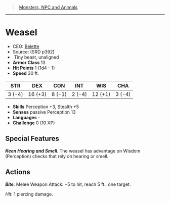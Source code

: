 ﻿---
!MonsterItem
Family: MonsterVO
Type: beast
Size: Tiny
Alignment: unaligned
ArmorClass: 13
HitPoints: 1 (1d4 - 1)
Speed: 30 ft.
Strength: ' 3 (-4)'
Dexterity: 16 (+3)
Constitution: ' 8 (-1)'
Intelligence: ' 2 (-4)'
Wisdom: 12 (+1)
Charisma: ' 3 (-4)'
Skills: Perception +3, Stealth +5
Senses: passive Perception 13
Languages: '-'
Challenge: 0 (10 XP)
Id: monsters_vo.md#weasel
ParentLink: monsters_vo.md#monsters-npc-and-animals
Name: Weasel
ParentName: Monsters, NPC and Animals
NameLevel: 1
AltName: '[Belette](hd_monsters_belette.md)'
Source: (SRD p392)
Attributes:
  Name: Weasel
  Markdown: >+
    # <!--Name-->Weasel<!--/Name-->


    - CEO: <!--AltName-->[Belette](hd_monsters_belette.md)<!--/AltName-->

    - Source: <!--Source-->(SRD p392)<!--/Source-->

    -  <!--Size-->Tiny<!--/Size--> <!--Type-->beast<!--/Type-->, <!--Alignment-->unaligned<!--/Alignment-->

    - **Armor Class** <!--ArmorClass-->13<!--/ArmorClass-->

    - **Hit Points** <!--HitPoints-->1 (1d4 - 1)<!--/HitPoints-->

    - **Speed** <!--Speed-->30 ft.<!--/Speed-->


    |STR|DEX|CON|INT|WIS|CHA|

    |---|---|---|---|---|---|

    |<!--Strength--> 3 (-4)<!--/Strength-->|<!--Dexterity-->16 (+3)<!--/Dexterity-->|<!--Constitution--> 8 (-1)<!--/Constitution-->|<!--Intelligence--> 2 (-4)<!--/Intelligence-->|<!--Wisdom-->12 (+1)<!--/Wisdom-->|<!--Charisma--> 3 (-4)<!--/Charisma-->|


    - **Skills** <!--Skills-->Perception +3, Stealth +5<!--/Skills-->

    - **Senses** <!--Senses-->passive Perception 13<!--/Senses-->

    - **Languages** <!--Languages-->-<!--/Languages-->

    - **Challenge** <!--Challenge-->0 (10 XP)<!--/Challenge-->


    ## Special Features


    **_Keen Hearing and Smell_**. The weasel has advantage on Wisdom (Perception) checks that rely on hearing or smell.


    ## Actions


    **_Bite_**. Melee Weapon Attack: +5 to hit, reach 5 ft., one target.


    _Hit_: 1 piercing damage.

  AltName: '[Belette](hd_monsters_belette.md)'
  Source: (SRD p392)
  Size: Tiny
  Type: beast
  Alignment: unaligned
  ArmorClass: 13
  HitPoints: 1 (1d4 - 1)
  Speed: 30 ft.
  Strength: ' 3 (-4)'
  Dexterity: 16 (+3)
  Constitution: ' 8 (-1)'
  Intelligence: ' 2 (-4)'
  Wisdom: 12 (+1)
  Charisma: ' 3 (-4)'
  Skills: Perception +3, Stealth +5
  Senses: passive Perception 13
  Languages: '-'
  Challenge: 0 (10 XP)
AttributesDictionary: >+
  Name: Weasel

  Markdown: >+

    # <!--Name-->Weasel<!--/Name-->





    - CEO: <!--AltName-->[Belette](hd_monsters_belette.md)<!--/AltName-->



    - Source: <!--Source-->(SRD p392)<!--/Source-->



    -  <!--Size-->Tiny<!--/Size--> <!--Type-->beast<!--/Type-->, <!--Alignment-->unaligned<!--/Alignment-->



    - **Armor Class** <!--ArmorClass-->13<!--/ArmorClass-->



    - **Hit Points** <!--HitPoints-->1 (1d4 - 1)<!--/HitPoints-->



    - **Speed** <!--Speed-->30 ft.<!--/Speed-->





    |STR|DEX|CON|INT|WIS|CHA|



    |---|---|---|---|---|---|



    |<!--Strength--> 3 (-4)<!--/Strength-->|<!--Dexterity-->16 (+3)<!--/Dexterity-->|<!--Constitution--> 8 (-1)<!--/Constitution-->|<!--Intelligence--> 2 (-4)<!--/Intelligence-->|<!--Wisdom-->12 (+1)<!--/Wisdom-->|<!--Charisma--> 3 (-4)<!--/Charisma-->|





    - **Skills** <!--Skills-->Perception +3, Stealth +5<!--/Skills-->



    - **Senses** <!--Senses-->passive Perception 13<!--/Senses-->



    - **Languages** <!--Languages-->-<!--/Languages-->



    - **Challenge** <!--Challenge-->0 (10 XP)<!--/Challenge-->





    ## Special Features





    **_Keen Hearing and Smell_**. The weasel has advantage on Wisdom (Perception) checks that rely on hearing or smell.





    ## Actions





    **_Bite_**. Melee Weapon Attack: +5 to hit, reach 5 ft., one target.





    _Hit_: 1 piercing damage.



  AltName: '[Belette](hd_monsters_belette.md)'

  Source: (SRD p392)

  Size: Tiny

  Type: beast

  Alignment: unaligned

  ArmorClass: 13

  HitPoints: 1 (1d4 - 1)

  Speed: 30 ft.

  Strength: ' 3 (-4)'

  Dexterity: 16 (+3)

  Constitution: ' 8 (-1)'

  Intelligence: ' 2 (-4)'

  Wisdom: 12 (+1)

  Charisma: ' 3 (-4)'

  Skills: Perception +3, Stealth +5

  Senses: passive Perception 13

  Languages: '-'

  Challenge: 0 (10 XP)

---
> [Monsters, NPC and Animals](srd_monsters.md)

---

# Weasel

- CEO: [Belette](hd_monsters_belette.md)
- Source: (SRD p392)
-  Tiny beast, unaligned
- **Armor Class** 13
- **Hit Points** 1 (1d4 - 1)
- **Speed** 30 ft.

|STR|DEX|CON|INT|WIS|CHA|
|---|---|---|---|---|---|
| 3 (-4)|16 (+3)| 8 (-1)| 2 (-4)|12 (+1)| 3 (-4)|

- **Skills** Perception +3, Stealth +5
- **Senses** passive Perception 13
- **Languages** -
- **Challenge** 0 (10 XP)

## Special Features

**_Keen Hearing and Smell_**. The weasel has advantage on Wisdom (Perception) checks that rely on hearing or smell.

## Actions

**_Bite_**. Melee Weapon Attack: +5 to hit, reach 5 ft., one target.

_Hit_: 1 piercing damage.


